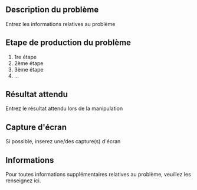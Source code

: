 ## Description du problème

Entrez les informations relatives au problème

## Etape de production du problème

1. 1re étape
2. 2ème étape
3. 3ème étape
4. ...

## Résultat attendu

Entrez le résultat attendu lors de la manipulation

## Capture d'écran

Si possible, inserez une/des capture(s) d'écran

## Informations

Pour toutes informations supplémentaires relatives au problème, veuillez les renseignez ici.


